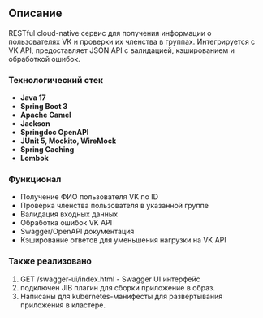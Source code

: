 ## Описание

RESTful cloud-native сервис для получения информации о пользователях VK и проверки их членства в группах. Интегрируется с VK API, предоставляет JSON API с валидацией, кэшированием и обработкой ошибок.

### Технологический стек
- **Java 17**
- **Spring Boot 3**
- **Apache Camel**
- **Jackson** 
- **Springdoc OpenAPI** 
- **JUnit 5, Mockito, WireMock**
- **Spring Caching** 
- **Lombok**

### Функционал
- Получение ФИО пользователя VK по ID
- Проверка членства пользователя в указанной группе
- Валидация входных данных
- Обработка ошибок VK API
- Swagger/OpenAPI документация
- Кэширование ответов для уменьшения нагрузки на VK API

### Также реализовано

1. GET /swagger-ui/index.html - Swagger UI интерфейс
2. подключен JIB плагин для сборки приложение в образ.
3. Написаны для kubernetes-манифесты для развертывания приложения в кластере.
